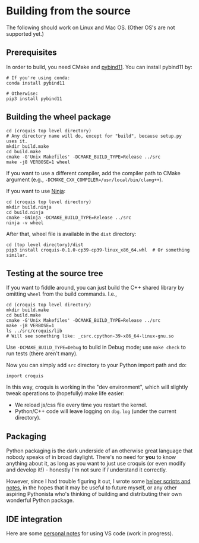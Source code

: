 # Building from the source

The following should work on Linux and Mac OS.  (Other OS's are not supported yet.)

## Prerequisites

In order to build, you need CMake and
[pybind11](https://pybind11.readthedocs.io/en/stable/index.html).
You can install pybind11 by:

```
# If you're using conda:
conda install pybind11

# Otherwise:
pip3 install pybind11
```

## Building the wheel package

```
cd (croquis top level directory)
# Any directory name will do, except for "build", because setup.py uses it.
mkdir build.make
cd build.make
cmake -G'Unix Makefiles' -DCMAKE_BUILD_TYPE=Release ../src
make -j8 VERBOSE=1 wheel
```

If you want to use a different compiler, add the compiler path to CMake argument
(e.g., `-DCMAKE_CXX_COMPILER=/usr/local/bin/clang++`).

If you want to use [Ninja](https://ninja-build.org/):

```
cd (croquis top level directory)
mkdir build.ninja
cd build.ninja
cmake -GNinja -DCMAKE_BUILD_TYPE=Release ../src
ninja -v wheel
```

After that, wheel file is available in the `dist` directory:

```
cd (top level directory)/dist
pip3 install croquis-0.1.0-cp39-cp39-linux_x86_64.whl  # Or something similar.
```

## Testing at the source tree

If you want to fiddle around, you can just build the C++ shared library by
omitting `wheel` from the build commands.  I.e.,

```
cd (croquis top level directory)
mkdir build.make
cd build.make
cmake -G'Unix Makefiles' -DCMAKE_BUILD_TYPE=Release ../src
make -j8 VERBOSE=1
ls ../src/croquis/lib
# Will see something like: _csrc.cpython-39-x86_64-linux-gnu.so
```

Use `-DCMAKE_BUILD_TYPE=Debug` to build in Debug mode; use `make check` to run
tests (there aren't many).

Now you can simply add `src` directory to your Python import path and do:

```
import croquis
```

In this way, croquis is working in the "dev environment", which will slightly
tweak operations to (hopefully) make life easier:

* We reload js/css file every time you restart the kernel.
* Python/C++ code will leave logging on `dbg.log` (under the current directory).

## Packaging

Python packaging is the dark underside of an otherwise great language that
nobody speaks of in broad daylight.  There's no need for **you** to know
anything about it, as long as you want to just use croquis (or even modify and
develop it!) - honestly I'm not sure if *I* understand it correctly.

However, since I had trouble figuring it out, I wrote some
[helper scripts and notes](build_scripts/README.md), in the hopes that it may be
useful to future myself, or any other aspiring Pythonista who's thinking of
building and distributing their own wonderful Python package.

## IDE integration

Here are some [personal notes](doc/vscode.md) for using VS code (work in progress).
